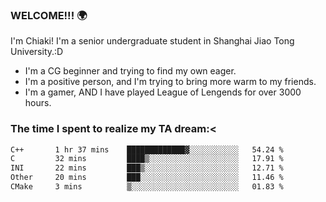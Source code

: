 ### WELCOME!!! 🌍

I'm Chiaki! I'm a senior undergraduate student in Shanghai Jiao Tong University.:D

-  I'm a CG beginner and trying to find my own eager. 
-  I'm a positive person, and I'm trying to bring more warm to my friends.
-  I'm a gamer, AND I have played League of Lengends for over 3000 hours. 

### The time I spent to realize my TA dream:<
<!--START_SECTION:waka-->

```txt
C++       1 hr 37 mins    █████████████▓░░░░░░░░░░░   54.24 %
C         32 mins         ████▒░░░░░░░░░░░░░░░░░░░░   17.91 %
INI       22 mins         ███▒░░░░░░░░░░░░░░░░░░░░░   12.71 %
Other     20 mins         ███░░░░░░░░░░░░░░░░░░░░░░   11.46 %
CMake     3 mins          ▒░░░░░░░░░░░░░░░░░░░░░░░░   01.83 %
```

<!--END_SECTION:waka-->

<!--
**Chiaki-meow/Chiaki-meow** is a ✨ _special_ ✨ repository because its `README.md` (this file) appears on your GitHub profile.

Here are some ideas to get you started:

- 🔭 I’m currently working on ...
- 🌱 I’m currently learning ...
- 👯 I’m looking to collaborate on ...
- 🤔 I’m looking for help with ...
- 💬 Ask me about ...
- 📫 How to reach me: ...
- 😄 Pronouns: ...
- ⚡ Fun fact: ...
-->
